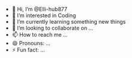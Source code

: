 - 👋 Hi, I’m @Elli-hub877
- 👀 I’m interested in Coding
- 🌱 I’m currently learning something new things 
- 💞️ I’m looking to collaborate on ...
- 📫 How to reach me ...
- 😄 Pronouns: ...
- ⚡ Fun fact: ...

<!---
Elli-hub877/Elli-hub877 is a ✨ special ✨ repository because its `README.md` (this file) appears on your GitHub profile.
You can click the Preview link to take a look at your changes.
--->
